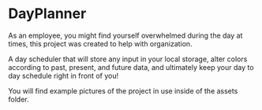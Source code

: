 # DayPlanner

As an employee, you might find yourself overwhelmed during the day at times, this project was created to help with organization. 

A day scheduler that will store any input in your local storage, alter colors according to past, present, and future data, and ultimately keep your day to day schedule right in front of you!

You will find example pictures of the project in use inside of the assets folder.